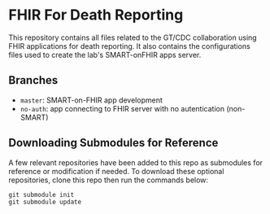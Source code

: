 # FHIR For Death Reporting

This repository contains all files related to the GT/CDC collaboration using FHIR applications for death reporting. It also contains the configurations files used to create the lab's SMART-onFHIR apps server.

Branches
--------

- `master`: SMART-on-FHIR app development
- `no-auth`: app connecting to FHIR server with no autentication (non-SMART)


Downloading Submodules for Reference
------------------------------------

A few relevant repositories have been added to this repo as submodules for reference or modification if needed. To download these optional repositories, clone this repo then run the commands below:

    git submodule init
    git submodule update
